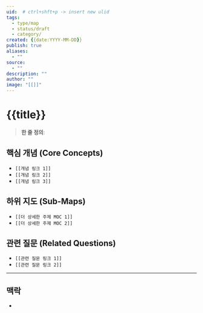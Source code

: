 ```yaml
---
uid:  # ctrl+shft+p -> insert new ulid
tags:
  - type/map
  - status/draft
  - category/
created: {{date:YYYY-MM-DD}}
publish: true
aliases:
  - ""
source:
  - ""
description: ""
author: ""
image: "[[]]"
---
```


# {{title}}

> **한 줄 정의**: 

## 핵심 개념 (Core Concepts)

- `[[개념 링크 1]]`
- `[[개념 링크 2]]`
- `[[개념 링크 3]]`

## 하위 지도 (Sub-Maps)

- `[[더 상세한 주제 MOC 1]]`
- `[[더 상세한 주제 MOC 2]]`

## 관련 질문 (Related Questions)

- `[[관련 질문 링크 1]]`
- `[[관련 질문 링크 2]]`

---
## 맥락

-